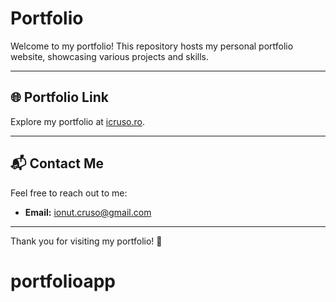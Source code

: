 # Portfolio

Welcome to my portfolio! This repository hosts my personal portfolio website, showcasing various projects and skills.

---

## 🌐 Portfolio Link

Explore my portfolio at [icruso.ro](https://icruso.ro/).

---

## 📬 Contact Me

Feel free to reach out to me:

- **Email:** [ionut.cruso@gmail.com](mailto:ionut.cruso@gmail.com)

---

Thank you for visiting my portfolio! 🚀
# portfolioapp
